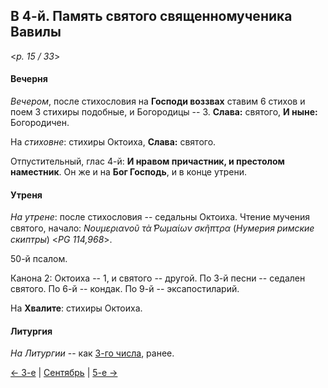 
## В 4-й. Память святого священномученика Вавилы

<*p. 15 / 33*>

#### Вечерня

*Вечером*, после стихословия на **Господи воззвах** ставим 6 стихов и поем 3 стихиры подобные, 
и Богородицы -- 3. **Слава:** святого, **И ныне:** Богородичен.

На *стиховне*: стихиры Октоиха, **Слава:** святого.

Отпустительный, глас 4-й: **И нравом причастник, и престолом наместник**.
Он же и на **Бог Господь**, и в конце утрени.

#### Утреня

*На утрене*: после стихословия -- седальны Октоиха. 
Чтение мучения святого, начало: *Νουμεριανοῦ τὰ ̔Ρωμαίων σκῆπτρα* (*Нумерия римские скиптры*) <*PG 114,968*>. 

50-й псалом.

Канона 2: Октоиха -- 1, и святого -- другой. 
По 3-й песни -- седален святого. 
По 6-й -- кондак. 
По 9-й -- эксапостиларий.

На **Хвалите**: стихиры Октоиха.

#### Литургия

*На Литургии* -- как [3-го числа](09_03_MES.ru.md#Литургия), ранее.

[← 3-е](09_03_MES.ru.md) | [Сентябрь](README.md#4-й) | [5-е →](09_05_MES.ru.md)
